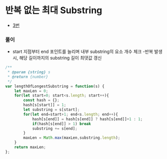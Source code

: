 
# 반복 없는 최대 Substring
  - [3번](https://leetcode.com/problems/longest-substring-without-repeating-characters/)


### 풀이
  - start 지점부터 end 포인트를 늘리며 내부 substring의 요소 개수 체크 
  -반복 발생 시, 해당 길이까지의 substring 길이 최댓값 갱신


  ```javascript
  /**
   * @param {string} s
   * @return {number}
   */
  var lengthOfLongestSubstring = function(s) {
      let maxLen = 0;
      for(let start=0; start<s.length; start++){
          const hash = {};
          hash[s[start]] = 1;
          let substring = s[start];
          for(let end=start+1; end<s.length; end++){
              hash[s[end]] = hash[s[end]] ? hash[s[end]]+1 : 1;
              if(hash[s[end]] > 1) break
              substring += s[end];
          }
          maxLen = Math.max(maxLen,substring.length);
      }
      return maxLen;
  };
  ```